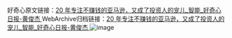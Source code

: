 好奇心原文链接：[20 年专注不赚钱的亚马逊，又成了投资人的宠儿_智能_好奇心日报-黄俊杰 ](https://www.qdaily.com/articles/5866.html)
WebArchive归档链接：[20 年专注不赚钱的亚马逊，又成了投资人的宠儿_智能_好奇心日报-黄俊杰 ](https://web.archive.org/web/https://www.qdaily.com/articles/5866.html)
![image](http://ww3.sinaimg.cn/large/007d5XDply1g3w98hbzqbj30vy0hbdlo)
